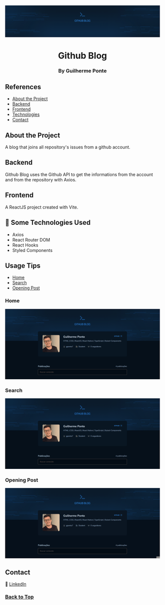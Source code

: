 <p align="center">
  <a href="https://github.com/gponte7/github-blog">
    <img src="https://raw.githubusercontent.com/gponte7/github-blog/main/src/assets/cover.png" alt="Logo">
  </a>
  <h1 align="center">Github Blog</h1>
  <h3 align="center">By Guilherme Ponte</h3>
</p>


## References

 - [About the Project](#about-the-project)
 - [Backend](#backend)
 - [Frontend](#frontend)
 - [Technologies](#-some-technologies-used)
 - [Contact](#contact)

## About the Project

A blog that joins all repository's issues from a github account.
## Backend

Github Blog uses the Github API to get the informations from the account and from the repository with Axios. 
## Frontend

A ReactJS project created with Vite.
## 🚀 Some Technologies Used

- Axios
- React Router DOM
- React Hooks
- Styled Components
## Usage Tips

- [Home](#home)
- [Search](#search)
- [Opening Post](#opening-post)
### Home

![Home](https://raw.githubusercontent.com/gponte7/github-blog/main/src/assets/Home.gif)
### Search

![Search](https://raw.githubusercontent.com/gponte7/github-blog/main/src/assets/Search.gif)
### Opening Post

![Opening](https://raw.githubusercontent.com/gponte7/github-blog/main/src/assets/OpeningPost.gif)


## Contact

:link: [LinkedIn](https://www.linkedin.com/in/guilhermeponte7/)

### [Back to Top](#references)
